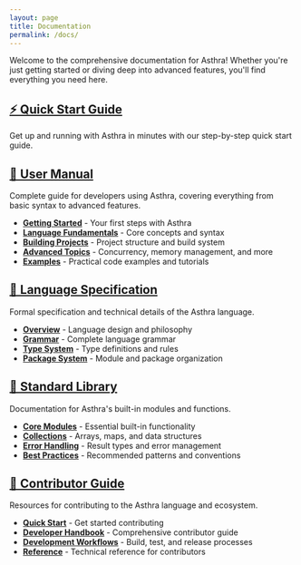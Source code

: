 ```yaml
---
layout: page
title: Documentation
permalink: /docs/
---
```


Welcome to the comprehensive documentation for Asthra! Whether you're just getting started or diving deep into advanced features, you'll find everything you need here.

## [⚡ Quick Start Guide](/docs/quick-start/)
Get up and running with Asthra in minutes with our step-by-step quick start guide.

## [🚀 User Manual](/docs/user-manual/)
Complete guide for developers using Asthra, covering everything from basic syntax to advanced features.

- **[Getting Started](/docs/user-manual/getting-started/)** - Your first steps with Asthra
- **[Language Fundamentals](/docs/user-manual/language-fundamentals/)** - Core concepts and syntax
- **[Building Projects](/docs/user-manual/building-projects/)** - Project structure and build system
- **[Advanced Topics](/docs/user-manual/advanced-topics/)** - Concurrency, memory management, and more
- **[Examples](/docs/user-manual/examples/)** - Practical code examples and tutorials

## [📖 Language Specification](/docs/spec/)
Formal specification and technical details of the Asthra language.

- **[Overview](/docs/spec/overview/)** - Language design and philosophy
- **[Grammar](/docs/spec/grammar/)** - Complete language grammar
- **[Type System](/docs/spec/types/)** - Type definitions and rules
- **[Package System](/docs/spec/packages/)** - Module and package organization

## [🔧 Standard Library](/docs/stdlib/)
Documentation for Asthra's built-in modules and functions.

- **[Core Modules](/docs/stdlib/modules/)** - Essential built-in functionality
- **[Collections](/docs/stdlib/collections_design/)** - Arrays, maps, and data structures
- **[Error Handling](/docs/stdlib/02-error-handling/)** - Result types and error management
- **[Best Practices](/docs/stdlib/best-practices/)** - Recommended patterns and conventions

## [🤝 Contributor Guide](/docs/contributor/)
Resources for contributing to the Asthra language and ecosystem.

- **[Quick Start](/docs/contributor/quick-start/)** - Get started contributing
- **[Developer Handbook](/docs/contributor/HANDBOOK/)** - Comprehensive contributor guide
- **[Development Workflows](/docs/contributor/workflows/)** - Build, test, and release processes
- **[Reference](/docs/contributor/reference/)** - Technical reference for contributors